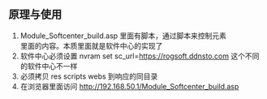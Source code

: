 ## 原理与使用

1. Module_Softcenter_build.asp 里面有脚本，通过脚本来控制元素 <div id="app"></div> 里面的内容。本质里面就是软件中心的实现了
2. 软件中心必须设置 nvram set sc_url=https://rogsoft.ddnsto.com 这个不同的软件中心不一样
3. 必须拷贝 res scripts webs 到响应的同目录
4. 在浏览器里面访问 http://192.168.50.1/Module_Softcenter_build.asp
